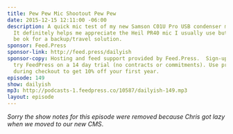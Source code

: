 ```yaml
---
title: Pew Pew Mic Shootout Pew Pew
date: 2015-12-15 12:11:00 -06:00
description: A quick mic test of my new Samson C01U Pro USB condenser microphone.
  It definitely helps me appreciate the Heil PR40 mic I usually use but I think it&rsquo;ll
  be ok for a backup/travel solution.
sponsor: Feed.Press
sponsor-link: http://feed.press/dailyish
sponsor-copy: Hosting and feed support provided by Feed.Press.  Sign-up today and
  try FeedPress on a 14 day trial (no contracts or commitments). Use promo code "dailyish"
  during checkout to get 10% off your first year.
episode: 149
show: dailyish
mp3: http://podcasts-1.feedpress.co/10587/dailyish-149.mp3
layout: episode
---
```


<em>Sorry the show notes for this episode were removed because Chris got lazy when we moved to our new CMS</em>.
